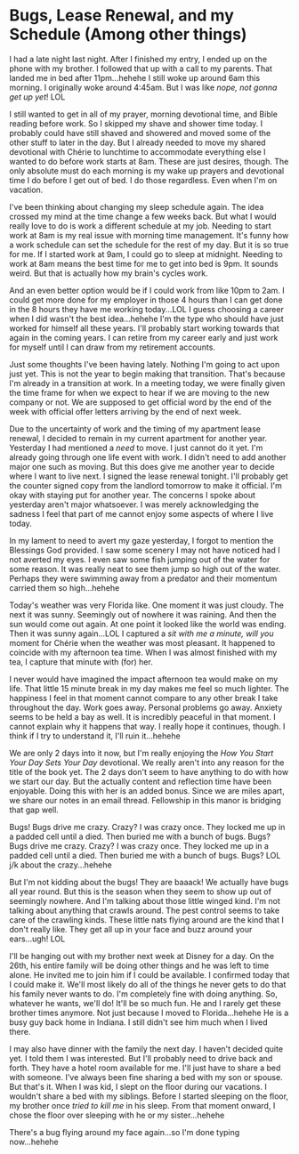 # Bugs, Lease Renewal, and my Schedule (Among other things)

I had a late night last night. After I finished my entry, I ended up on the phone with my brother. I followed that up with a call to my parents. That landed me in bed after 11pm...hehehe I still woke up around 6am this morning. I originally woke around 4:45am. But I was like *nope, not gonna get up yet*! LOL

I still wanted to get in all of my prayer, morning devotional time, and Bible reading before work. So I skipped my shave and shower time today. I probably could have still shaved and showered and moved some of the other stuff to later in the day. But I already needed to move my shared devotional with Chérie to lunchtime to accommodate everything else I wanted to do before work starts at 8am. These are just desires, though. The only absolute must do each morning is my wake up prayers and devotional time I do before I get out of bed. I do those regardless. Even when I'm on vacation.

I've been thinking about changing my sleep schedule again. The idea crossed my mind at the time change a few weeks back. But what I would really love to do is work a different schedule at my job. Needing to start work at 8am is my real issue with morning time management. It's funny how a work schedule can set the schedule for the rest of my day. But it is so true for me. If I started work at 9am, I could go to sleep at midnight. Needing to work at 8am means the best time for me to get into bed is 9pm. It sounds weird. But that is actually how my brain's cycles work.

And an even better option would be if I could work from like 10pm to 2am. I could get more done for my employer in those 4 hours than I can get done in the 8 hours they have me working today...LOL I guess choosing a career when I did wasn't the best idea...hehehe I'm the type who should have just worked for himself all these years. I'll probably start working towards that again in the coming years. I can retire from my career early and just work for myself until I can draw from my retirement accounts.

Just some thoughts I've been having lately. Nothing I'm going to act upon just yet. This is not the year to begin making that transition. That's because I'm already in a transition at work. In a meeting today, we were finally given the time frame for when we expect to hear if we are moving to the new company or not. We are supposed to get official word by the end of the week with official offer letters arriving by the end of next week.

Due to the uncertainty of work and the timing of my apartment lease renewal, I decided to remain in my current apartment for another year. Yesterday I had mentioned a *need* to move. I just cannot do it yet. I'm already going through one life event with work. I didn't need to add another major one such as moving. But this does give me another year to decide where I want to live next. I signed the lease renewal tonight. I'll probably get the counter signed copy from the landlord tomorrow to make it official. I'm okay with staying put for another year. The concerns I spoke about yesterday aren't major whatsoever. I was merely acknowledging the sadness I feel that part of me cannot enjoy some aspects of where I live today.

In my lament to need to avert my gaze yesterday, I forgot to mention the Blessings God provided. I saw some scenery I may not have noticed had I not averted my eyes. I even saw some fish jumping out of the water for some reason. It was really neat to see them jump so high out of the water. Perhaps they were swimming away from a predator and their momentum carried them so high...hehehe

Today's weather was very Florida like. One moment it was just cloudy. The next it was sunny. Seemingly out of nowhere it was raining. And then the sun would come out again. At one point it looked like the world was ending. Then it was sunny again...LOL I captured a *sit with me a minute, will you* moment for Chérie when the weather was most pleasant. It happened to coincide with my afternoon tea time. When I was almost finished with my tea, I capture that minute with (for) her.

I never would have imagined the impact afternoon tea would make on my life. That little 15 minute break in my day makes me feel so much lighter. The happiness I feel in that moment cannot compare to any other break I take throughout the day. Work goes away. Personal problems go away. Anxiety seems to be held a bay as well. It is incredibly peaceful in that moment. I cannot explain why it happens that way. I really hope it continues, though. I think if I try to understand it, I'll ruin it...hehehe

We are only 2 days into it now, but I'm really enjoying the *How You Start Your Day Sets Your Day* devotional. We really aren't into any reason for the title of the book yet. The 2 days don't seem to have anything to do with how we start our day. But the actually content and reflection time have been enjoyable. Doing this with her is an added bonus. Since we are miles apart, we share our notes in an email thread. Fellowship in this manor is bridging that gap well.

Bugs! Bugs drive me crazy. Crazy? I was crazy once. They locked me up in a padded cell until a died. Then buried me with a bunch of bugs. Bugs? Bugs drive me crazy. Crazy? I was crazy once. They locked me up in a padded cell until a died. Then buried me with a bunch of bugs. Bugs? LOL j/k about the crazy...hehehe

But I'm not kidding about the bugs! They are baaack! We actually have bugs all year round. But this is the season when they seem to show up out of seemingly nowhere. And I'm talking about those little winged kind. I'm not talking about anything that crawls around. The pest control seems to take care of the crawling kinds. These little nats flying around are the kind that I don't really like. They get all up in your face and buzz around your ears...ugh! LOL

I'll be hanging out with my brother next week at Disney for a day. On the 26th, his entire family will be doing other things and he was left to time alone. He invited me to join him if I could be available. I confirmed today that I could make it. We'll most likely do all of the things he never gets to do that his family never wants to do. I'm completely fine with doing anything. So, whatever he wants, we'll do! It'll be so much fun. He and I rarely get these brother times anymore. Not just because I moved to Florida...hehehe He is a busy guy back home in Indiana. I still didn't see him much when I lived there.

I may also have dinner with the family the next day. I haven't decided quite yet. I told them I was interested. But I'll probably need to drive back and forth. They have a hotel room available for me. I'll just have to share a bed with someone. I've always been fine sharing a bed with my son or spouse. But that's it. When I was kid, I slept on the floor during our vacations. I wouldn't share a bed with my siblings. Before I started sleeping on the floor, my brother once *tried to kill me* in his sleep. From that moment onward, I chose the floor over sleeping with he or my sister...hehehe

There's a bug flying around my face again...so I'm done typing now...hehehe